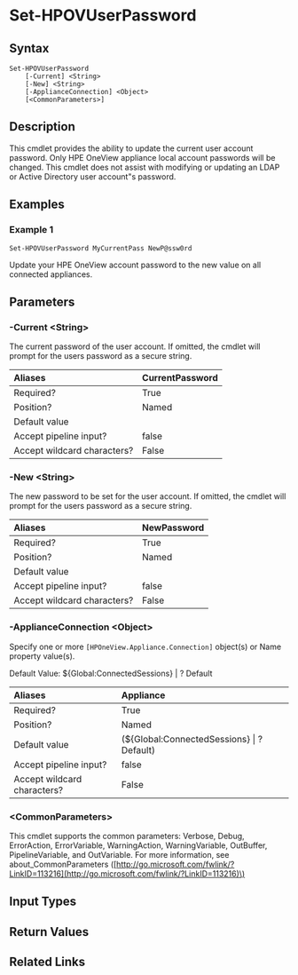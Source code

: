 ﻿---
description: Update current user account password.
---

# Set-HPOVUserPassword

## Syntax

```text
Set-HPOVUserPassword
    [-Current] <String>
    [-New] <String>
    [-ApplianceConnection] <Object>
    [<CommonParameters>]
```

## Description

This cmdlet provides the ability to update the current user account password.  Only HPE OneView appliance local account passwords will be changed.  This cmdlet does not assist with modifying or updating an LDAP or Active Directory user account"s password.

## Examples

###  Example 1 

```text
Set-HPOVUserPassword MyCurrentPass NewP@ssw0rd

```

Update your HPE OneView account password to the new value on all connected appliances.

## Parameters

### -Current &lt;String&gt;

The current password of the user account. If omitted, the cmdlet will prompt for the users password as a secure string.

| Aliases | CurrentPassword |
| :--- | :--- |
| Required? | True |
| Position? | Named |
| Default value |  |
| Accept pipeline input? | false |
| Accept wildcard characters? | False |

### -New &lt;String&gt;

The new password to be set for the user account. If omitted, the cmdlet will prompt for the users password as a secure string.

| Aliases | NewPassword |
| :--- | :--- |
| Required? | True |
| Position? | Named |
| Default value |  |
| Accept pipeline input? | false |
| Accept wildcard characters? | False |

### -ApplianceConnection &lt;Object&gt;

    
Specify one or more `[HPOneView.Appliance.Connection]` object(s) or Name property value(s).
    
Default Value: ${Global:ConnectedSessions} | ? Default

| Aliases | Appliance |
| :--- | :--- |
| Required? | True |
| Position? | Named |
| Default value | (${Global:ConnectedSessions} &vert; ? Default) |
| Accept pipeline input? | false |
| Accept wildcard characters? | False |

### &lt;CommonParameters&gt;

This cmdlet supports the common parameters: Verbose, Debug, ErrorAction, ErrorVariable, WarningAction, WarningVariable, OutBuffer, PipelineVariable, and OutVariable. For more information, see about\_CommonParameters \([http://go.microsoft.com/fwlink/?LinkID=113216](http://go.microsoft.com/fwlink/?LinkID=113216)\)

## Input Types

## Return Values

## Related Links


